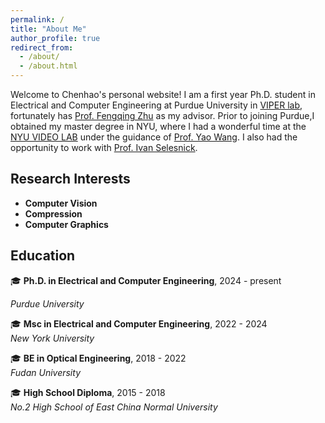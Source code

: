```yaml
---
permalink: /
title: "About Me"
author_profile: true
redirect_from: 
  - /about/
  - /about.html
---
```

Welcome to Chenhao's personal website! I am a first year Ph.D. student in Electrical and Computer Engineering at Purdue University in [VIPER lab](https://engineering.purdue.edu/~ips/students.html), fortunately has [Prof. Fengqing Zhu](https://engineering.purdue.edu/~zhu0/) as my advisor. Prior to joining Purdue,I obtained my master degree in NYU, where I had a wonderful time at the [NYU VIDEO LAB](https://wp.nyu.edu/videolab/) under the guidance of [Prof. Yao Wang](https://engineering.nyu.edu/faculty/yao-wang). I also had the opportunity to work with [Prof. Ivan Selesnick](https://eeweb.engineering.nyu.edu/iselesni/).

## Research Interests

- **Computer Vision**   
- **Compression**   
- **Computer Graphics**  

## Education

🎓 **Ph.D. in Electrical and Computer Engineering**, 2024 - present 

*Purdue University*  

🎓 **Msc in Electrical and Computer Engineering**, 2022 - 2024  
*New York University*  

🎓 **BE in Optical Engineering**, 2018 - 2022  
*Fudan University*  

🎓 **High School Diploma**, 2015 - 2018  
*No.2 High School of East China Normal University*  


